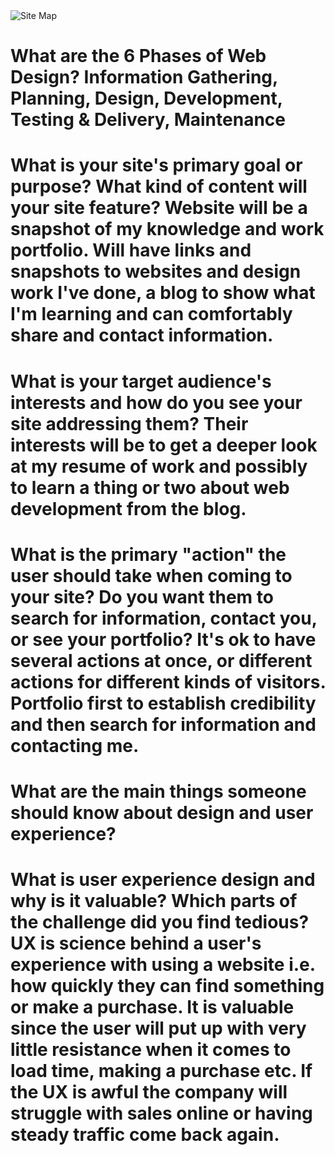 <!DOCTYPE html>
<html>
	<head>
		<meta charset="UTF-8">
	</head>
	<body>
		<img srce="Users/ryannebuda/phase0/week-2/imgs/site-map.png" alt="Site Map">
		<h1>What are the 6 Phases of Web Design? Information Gathering, Planning, Design, Development, Testing & Delivery, Maintenance</h1>
		<h1>What is your site's primary goal or purpose? What kind of content will your site feature? Website will be a snapshot of my knowledge and work portfolio.  Will have links and snapshots to websites and design work I've done, a blog to show what I'm learning and can comfortably share and contact information.</h1>
		<h1>What is your target audience's interests and how do you see your site addressing them? Their interests will be to get a deeper look at my resume of work and possibly to learn a thing or two about web development from the blog.</h1>
		<h1>What is the primary "action" the user should take when coming to your site? Do you want them to search for information, contact you, or see your portfolio? It's ok to have several actions at once, or different actions for different kinds of visitors. 
		Portfolio first to establish credibility and then search for information and contacting me.</h1>
		<h1>What are the main things someone should know about design and user experience?</h1>
		<h1>What is user experience design and why is it valuable? 
		Which parts of the challenge did you find tedious? UX is science behind a user's experience with using a website i.e. how quickly they can find something or make a purchase.  It is valuable since the user will put up with very little resistance when it comes to load time, making a purchase etc.  If the UX is awful the company will struggle with sales online or having steady traffic come back again.</h1>
	</body>
</html>